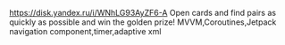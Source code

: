 https://disk.yandex.ru/i/WNhLG93AyZF6-A
Open cards and find pairs as quickly as possible and win the golden prize!
MVVM,Coroutines,Jetpack navigation component,timer,adaptive xml
